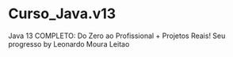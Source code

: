 # Curso_Java.v13
 Java 13 COMPLETO: Do Zero ao Profissional + Projetos Reais! Seu progresso by Leonardo Moura Leitao
